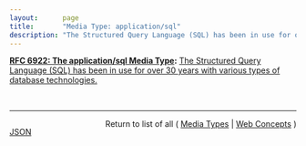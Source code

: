 ```yaml
---
layout:      page
title:       "Media Type: application/sql"
description: "The Structured Query Language (SQL) has been in use for over 30 years with various types of database technologies."
---
```


**[RFC 6922: The application/sql Media Type](/specs/IETF/RFC/6922 "This document registers the application/sql media type to be used for the Structured Query Language (SQL)."):** [The Structured Query Language (SQL) has been in use for over 30 years with various types of database technologies.](http://tools.ietf.org/html/rfc6922#section-3 "Read documentation for Media Type &#34;application/sql&#34;")

<br/>
<hr/>

<p style="float : left"><a href="application/sql.json" title="JSON representing this particular Web Concept">JSON</a></p>
<p style="text-align: right">Return to list of all ( <a href="../media-types">Media Types</a> | <a href="../">Web Concepts</a> )</p>
